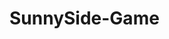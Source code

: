 # SunnySide-Game
<html>
	<head>
	<meta name="viewport" content="width=device-width, initial-scale=1.0"/>
		<style>
		
			canvas {
				border:1px solid #d3d3d3;
				background-color: #f1f1f1;
			}
			
			button {
				margin:13px;
				color:black;
				height:40px;
				width: 40px;
				background-color:lightblue;
				padding: 14px 20px;
						
			}
			
		</style>
		
	</head>
	
	<body onload = "startGame()">
	
		<script>
alert("hi");
			var myDog, time, myBackground, a, b, c, radius, left, right, top, bottom, otherLeft, otherRight, otherBottom, otherTop, crash, ctx; 

			var obstacles = [];
			
		function startGame() {
			alert("test");
				myDog = new component(130, 80, "huskyDrawing.png", 20, 180, "image");
				myBackground = new component(1510, 730, "snow.jpg", 0, 0, "backgroundPic");
				time = new component("30px", "Consolas", "black", 30, 30, "text");
				obstacles = new component(300, 300, "SunnySide_Shrub.png", 400, 350, "obstacle");

				myGameArea.start();		
			}	
			
			
			
			var myGameArea = {
				canvas : document.createElement("canvas"),
				start : function() {
					this.canvas.width = 480;
					this.canvas.height = 270;
					this.context = this.canvas.getContext("2d");
					document.body.insertBefore(this.canvas, document.body.childNodes[0]);
					this.frameNo = 0;
					this.interval = setInterval(updateGameArea, 20);
					},
				clear : function() {
					this.context.clearRect(0, 0, this.canvas.width, this.canvas.height);
				},
				stop : function() {
					clearInterval(this.interval);
				}
			}
			
			function component(width, height, color, x, y, type) {
			
				this.type = type;
				this.width = width;
				this.height = height;
				this.speedX = 0;
				this.speedY = 0;    
				this.x = x;
				this.y = y; 
				
				this.update = function() {
				
					ctx = myGameArea.context;

					if (type == "image"||type == "backgroundPic"|| type == "obstacle") {
					this.image = new Image();
					this.image.src = color;
						ctx.drawImage(this.image, this.x, this.y, this.width, this.height);
						
						      if (type == "backgroundPic") {
							  
								ctx.drawImage(this.image, this.x + this.width, this.y, this.width, this.height);
								
							  }
							  
					this.update = function() {
						ctx = myGameArea.context;
						if (this.type == "text") {
						  ctx.font = this.width + " " + this.height;
						  ctx.fillStyle = color;
						  ctx.fillText(this.text, this.x, this.y);
						} else {
						  ctx.fillStyle = color;
						  ctx.fillRect(this.x, this.y, this.width, this.height);
						}
					}
				}
				
				this.newPos = function() {
				
					this.x += this.speedX;
					this.y += this.speedY; 
					
					if (this.type == "backgroundPic") {
					
					  if (this.x == -(this.width)) {
					  
						this.x = 0;
					  }
					}
				}
				
				this.crashWith = function(otherobj) {
				
					var myleft = this.x;
					var myright = this.x + (this.width);
					var mytop = this.y;
					var mybottom = this.y + (this.height);
					var otherleft = otherobj.x;
					var otherright = otherobj.x + (otherobj.width);
					var othertop = otherobj.y;
					var otherbottom = otherobj.y + (otherobj.height);
					var crash = true;
					
					if ((mybottom < othertop) || (mytop > otherbottom) || (myright < otherleft) || (myleft > otherright)) {
					
						crash = false;
						
					}
					return crash;
				}
			}
			
			function updateGameArea() {
			
				var x, gap1, height, gap, minHeight, maxHeight, minGap, maxGap, y, width, minWidth, minHeight;
				
				for (i = 0; i < obstacles.length; i += 1) {
				
					if (myDog.crashWith(obstacles[i])) {
					
					  myGameArea.stop();
					  return;
					  
					} 	
				}
				  
				myGameArea.clear();
				myGameArea.frameNo += 1;
				
				if ((myGameArea.frameNo == 1 )|| (everyInterval(120)) || (type=="obstacle") || (type == "image")) {

					x = myGameArea.canvas.width;
					minHeight = 20;
					maxHeight = 80;
					height = Math.floor(Math.random()*(maxHeight-minHeight+1)+minHeight);
					minGap = 100;
					maxGap = 200;
					gap = Math.floor(Math.random()*(maxGap-minGap+1)+minGap);
				
					obstacles.push(new component(10, height, "SunnySide_Shrub.png", x, 0, "obstacle")); //adds component properties to the end of the array
					obstacles.push(new component(10, x - height - gap, "SunnySide_Shrub.png", x, height + gap, "obstacle"));
					
				}
		for (i = 0; i < obstacles.length; i += 1) {
				
					obstacles[i].x += 1; //chooses which obstacles property to display
					obstacles[i].newPos();
					obstacles[i].update(); //updates and adds new one to canvas
					
				}
				
				time.text = "SCORE: " + myGameArea.frameNo;
				time.update();
				myDog.newPos();    
				myDog.update();	
				
				myBackground.speedX = -1;
				myBackground.newPos();    //so the background image is continuous
				myBackground.update();
				
			}

			function everyInterval(n) {
			
			  if ((myGameArea.frameNo / n) % 1 == 0) {
				return true;
			  }
			  return false;
			}
			
			function moveup() {
			
				myDog.speedY = -2; 
				
			}

			function movedown() {
			
				myDog.speedY = 2; 
				
			}

			function moveleft() {
			
				myDog.speedX = -2; 
				
			}

			function moveright() {
			
				myDog.speedX = 2; 
				
			}
			
			document.onkeydown = function(evt) { //connecting the dog to arrows on keyboard
			
				evt = evt || window.event; 
				
				switch (evt.keyCode) { 
				
					case 37:
					moveleft(); 
					break; 
					 
					case 38:
					moveup(); 
					break;
					
					case 39:
					moveright(); 
					break; 
					
					case 40:
					movedown(); 
					break;
				
				} 
				
			};
			
		</script>
		
	</body>
	
</html>
